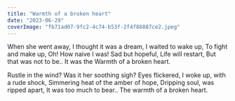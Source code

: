 ```yaml
---
title: "Warmth of a broken heart"
date: "2023-06-29"
coverImage: "fb71ad07-9fc2-4c74-b53f-2f4f86887ce2.jpeg"
---
```


When she went away, I thought it was a dream, 
I waited to wake up, 
To fight and make up, 
Oh! How naive I was! 
Sad but hopeful, 
Life will restart, 
But that was not to be.. It was the 
Warmth of a broken heart. 

Rustle in the wind? Was it her soothing sigh?
Eyes flickered, I woke up, with a rude shock, 
Simmering heat of the amber of hope, 
Dripping soul, was ripped apart,
It was too much to bear.. 
The warmth of a broken heart.
